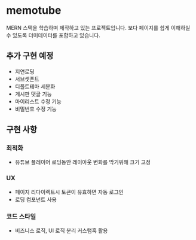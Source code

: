 # memotube

MERN 스택을 학습하며 제작하고 있는 프로젝트입니다.
보다 페이지를 쉽게 이해하실 수 있도록 더미데이터를 포함하고 있습니다.

## 추가 구현 예정

- 지연로딩
- 서브셋폰트
- 디폴트테마 세분화
- 게시판 댓글 기능
- 마이리스트 수정 기능
- 비밀번호 수정 기능

## 구현 사항

### 최적화

- 유튜브 플레이어 로딩동안 레이아웃 변화를 막기위해 크기 고정

### UX

- 페이지 리다이렉트시 토큰이 유효하면 자동 로그인
- 로딩 컴포넌트 사용

### 코드 스타일

- 비즈니스 로직, UI 로직 분리 커스텀훅 활용
